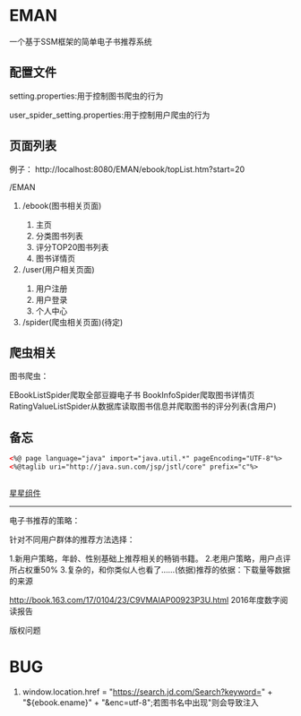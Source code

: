 # EMAN
一个基于SSM框架的简单电子书推荐系统

## 配置文件

setting.properties:用于控制图书爬虫的行为

user_spider_setting.properties:用于控制用户爬虫的行为

## 页面列表

例子：
http://localhost:8080/EMAN/ebook/topList.htm?start=20

/EMAN

<ol>
<li>/ebook(图书相关页面)</li>
    <ol>
        <li>主页</li>
        <li>分类图书列表</li>
        <li>评分TOP20图书列表</li>
        <li>图书详情页</li>
    </ol>
<li>/user(用户相关页面)</li>
    <ol>
        <li>用户注册</li>
        <li>用户登录</li>
        <li>个人中心</li>
    </ol>
<li>/spider(爬虫相关页面)(待定)</li>
</ol>


## 爬虫相关

图书爬虫：

EBookListSpider爬取全部豆瓣电子书
BookInfoSpider爬取图书详情页
RatingValueListSpider从数据库读取图书信息并爬取图书的评分列表(含用户)

## 备忘

```html
<%@ page language="java" import="java.util.*" pageEncoding="UTF-8"%>
<%@taglib uri="http://java.sun.com/jsp/jstl/core" prefix="c"%>



```

<a href="http://hoohtml.com/jQuery/Layout-Interface/2015112221.html">星星组件</a>

---

电子书推荐的策略：

针对不同用户群体的推荐方法选择：

1.新用户策略，年龄、性别基础上推荐相关的畅销书籍。
2.老用户策略，用户点评所占权重50%
3.复杂的，和你类似人也看了……(依据)推荐的依据：下载量等数据的来源

http://book.163.com/17/0104/23/C9VMAIAP00923P3U.html  2016年度数字阅读报告

版权问题

# BUG

1. window.location.href = "https://search.jd.com/Search?keyword=" + "${ebook.ename}" + "&enc=utf-8";若图书名中出现"则会导致注入